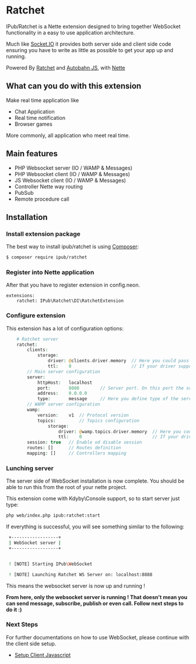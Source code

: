 # Ratchet

IPub/Ratchet is a Nette extension designed to bring together WebSocket functionality in a easy to use application architecture.

Much like [Socket.IO]() it provides both server side and client side code ensuring you have to write as little as possible to get your app up and running.

Powered By [Ratchet](http://socketo.me/) and [Autobahn JS](http://autobahn.ws/js/), with [Nette](https://nette.org/)

## What can you do with this extension

Make real time application like

* Chat Application
* Real time notification
* Browser games

More commonly, all application who meet real time.

## Main features

* PHP Websocket server (IO / WAMP & Messages)
* PHP Websocket client (IO / WAMP & Messages)
* JS Websocket client (IO / WAMP & Messages)
* Controller Nette way routing
* PubSub
* Remote procedure call

## Installation

### Install extension package

The best way to install ipub/ratchet is using  [Composer](http://getcomposer.org/):

```sh
$ composer require ipub/ratchet
```

### Register into Nette application

After that you have to register extension in config.neon.

```neon
extensions:
    ratchet: IPub\Ratchet\DI\RatchetExtension
```

### Configure extension

This extension has a lot of configuration options:

```php
    # Ratchet server
    ratchet:
        clients:
            storage:
                driver: @clients.driver.memory  // Here you could pass service name of your clients storage driver implementation
                ttl:    0                       // If your driver support TTL, here you could define it
        // Main server configuration
        server:
            httpHost:   localhost
            port:       8080        // Server port. On this port the socket server will listen on
            address:    0.0.0.0
            type:       message     // Here you define type of the server. Allowed options are `message` or `wamp`
        // WAMP server configuration
        wamp:
            version:    v1  // Protocol version
            topics:         // Topics configuration
                storage:
                    driver: @wamp.topics.driver.memory  // Here you could pass service name of your topics storage driver implementation
                    ttl:    0                           // If your driver support TTL, here you could define it
        session: true   // Enable od disable session
        routes: []      // Routes definition
        mapping: []     // Controllers mapping
```

### Lunching server

The server side of WebSocket installation is now complete. You should be able to run this from the root of your nette project.

This extension come with Kdyby\Console support, so to start server just type:

```sh
php web/index.php ipub:ratchet:start
```

If everything is successful, you will see something similar to the following:

```sh
 +------------------+
 | WebSocket server |
 +------------------+


 ! [NOTE] Starting IPub\WebSocket

 ! [NOTE] Launching Ratchet WS Server on: localhost:8888
```

This means the websocket server is now up and running ! 

**From here, only the websocket server is running ! That doesn't mean you can send message, subscribe, publish or even call. Follow next steps to do it :)**

### Next Steps

For further documentations on how to use WebSocket, please continue with the client side setup.

* [Setup Client Javascript](https://github.com/iPublikuj/ratchet/blob/master/public/readme.md)
